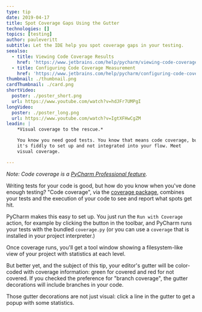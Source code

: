 ```yaml
---
type: tip
date: 2019-04-17
title: Spot Coverage Gaps Using the Gutter
technologies: []
topics: [testing]
author: pauleveritt
subtitle: Let the IDE help you spot coverage gaps in your testing.
seealso:
  - title: Viewing Code Coverage Results
    href: 'https://www.jetbrains.com/help/pycharm/viewing-code-coverage-results.html'
  - title: Configuring Code Coverage Measurement
    href: 'https://www.jetbrains.com/help/pycharm/configuring-code-coverage-measurement.html'
thumbnail: ./thumbnail.png
cardThumbnail: ./card.png
shortVideo:
  poster: ./poster_short.png
  url: https://www.youtube.com/watch?v=hdJFr7UMPgI
longVideo:
  poster: ./poster_long.png
  url: https://www.youtube.com/watch?v=IgtXFHwCgZM
leadin: |
    *Visual coverage to the rescue.*    

    You know you need good tests. You know that means code coverage, but 
    it's fiddly to set up and not integrated into your flow. Meet 
    visual coverage.

---
```


*Note: Code coverage is a 
[PyCharm Professional feature](https://www.jetbrains.com/pycharm/features/editions_comparison_matrix.html).*

Writing tests for your code is good, but how do you know when you've done 
enough testing? "Code coverage", via the 
[coverage package](https://pypi.org/project/coverage/), combines your tests 
and the execution of your code to see and report what spots get hit.

PyCharm makes this easy to set up. You just run the `Run with Coverage` action, 
for example by clicking the button in the toolbar, and PyCharm runs your tests 
with the bundled `coverage.py` (or you can use a `coverage` that is installed 
in your project interpreter.)

Once coverage runs, you'll get a tool window showing a filesystem-like view 
of your project with statistics at each level.

But better yet, and the subject of this tip, your editor's gutter will be 
color-coded with coverage information: green for covered and red for not 
covered. If you checked the preference for "branch coverage", the gutter 
decorations will include branches in your code.

Those gutter decorations are not just visual: click a line in the gutter 
to get a popup with some statistics.

